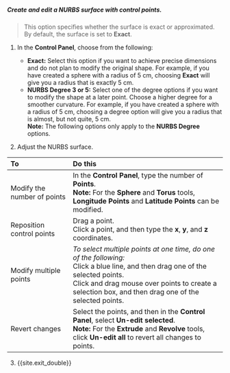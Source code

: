 <link rel="stylesheet" href="https://cdnjs.cloudflare.com/ajax/libs/font-awesome/4.7.0/css/font-awesome.min.css">

##### Create and edit a NURBS surface with control points.

> This option specifies whether the surface is exact or approximated. By default, the surface is set to **Exact**.

1. In the **Control Panel**, choose from the following:
    * **Exact:** Select this option if you want to achieve precise dimensions and do not plan to modify the original shape. For example, if you have created a sphere with a radius of 5 cm, choosing **Exact** will give you a radius that is exactly 5 cm.
    * **NURBS Degree 3 or 5:**  Select one of the degree options if you want to modify the shape at a later point. Choose a higher degree for a smoother curvature. For example, if you have created a sphere with a radius of 5 cm, choosing a degree option will give you a radius that is almost, but not quite, 5 cm.<br><i class="fa fa-info-circle"></i> **Note:** The following options only apply to the **NURBS Degree** options.

2. Adjust the NURBS surface.

To | Do this
:--- | :---
Modify the number of points | In the **Control Panel**, type the number of **Points**.<br><i class="fa fa-info-circle"></i> **Note:** For the **Sphere** and **Torus** tools, **Longitude Points** and **Latitude Points** can be modified.
Reposition control points | Drag a point.<br>Click a point, and then type the **x**, **y**, and **z** coordinates.
Modify multiple points | *To select multiple points at one time, do one of the following:*<br>Click a blue line, and then drag one of the selected points.<br>Click and drag mouse over points to create a selection box, and then drag one of the selected points.
Revert changes | Select the points, and then in the **Control Panel**, select **Un-edit selected**.<br><i class="fa fa-info-circle"></i> **Note:** For the **Extrude** and **Revolve** tools, click **Un-edit all** to revert all changes to points.

3. {{site.exit_double}}
